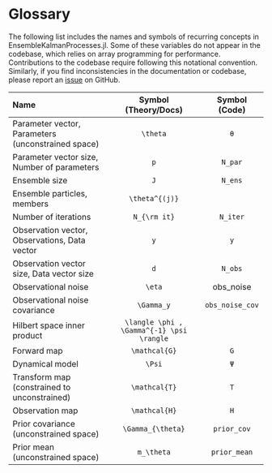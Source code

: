 # Glossary

The following list includes the names and symbols of recurring concepts in
EnsembleKalmanProcesses.jl. Some of these variables do not appear in the codebase,
which relies on array programming for performance.  Contributions to the codebase
require following this notational convention. Similarly, if you find inconsistencies
in the documentation or codebase, please report an [issue](https://github.com/CliMA/EnsembleKalmanProcesses.jl/issues)
on GitHub.

| Name        | Symbol (Theory/Docs) | Symbol (Code)    |
| :---        |    :----:            |    :----:     |
| Parameter vector, Parameters (unconstrained space) | ``\theta``  | `θ` |
| Parameter vector size, Number of parameters  | ``p``  | `N_par` |
| Ensemble size  | ``J``  | `N_ens` |
| Ensemble particles, members  | ``\theta^{(j)}``  | |
| Number of iterations  | ``N_{\rm it}``  | `N_iter` |
| Observation vector, Observations, Data vector  | ``y``  | `y` |
| Observation vector size, Data vector size  | ``d``  | `N_obs` |
| Observational noise | ``\eta``  | obs_noise |
| Observational noise covariance | ``\Gamma_y``  | `obs_noise_cov` |
| Hilbert space inner product | ``\langle \phi , \Gamma^{-1} \psi \rangle`` | |
| Forward map | ``\mathcal{G}``  | `G` |
| Dynamical model | ``\Psi``  | `Ψ` |
| Transform map (constrained to unconstrained) | ``\mathcal{T}``  | `T` |
| Observation map | ``\mathcal{H}``  | `H` |
| Prior covariance (unconstrained space) | ``\Gamma_{\theta}``  | `prior_cov` |
| Prior mean (unconstrained space) | ``m_\theta``  | `prior_mean` |
